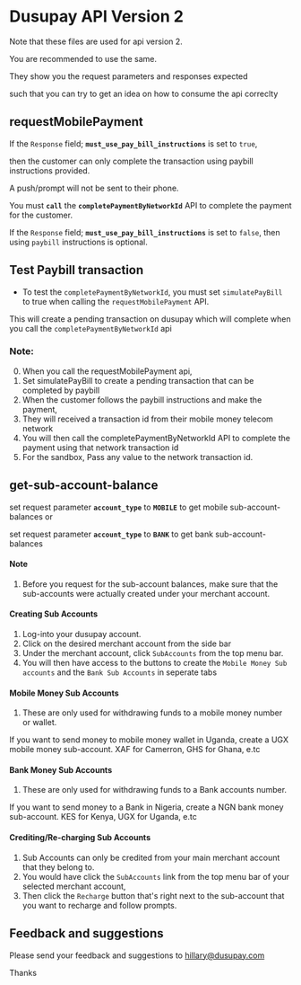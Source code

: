 # Dusupay API Version 2
Note that these files are used for api version 2. 

You are recommended to use the same.

They show you the request parameters and responses expected 

such that you can try to get an idea on how to consume the api correclty


## requestMobilePayment
If the `Response` field; **`must_use_pay_bill_instructions`** is set to `true`, 

then the customer can only complete the transaction using paybill instructions provided. 

A push/prompt will not be sent to their phone.

You must **`call`** the **`completePaymentByNetworkId`** API to complete the payment for the customer.



If the `Response` field; **`must_use_pay_bill_instructions`** is set to `false`, then using `paybill` instructions is optional.


## Test Paybill transaction
- To test the `completePaymentByNetworkId`, you must set `simulatePayBill` to true when calling the `requestMobilePayment` API.

This will create a pending transaction on dusupay which will complete when you call the `completePaymentByNetworkId` api

### Note:
0. When you call the requestMobilePayment api, 
1. Set simulatePayBill to create a pending transaction that can be completed by paybill
2. When the customer follows the paybill instructions and make the payment, 
3. They will received a transaction id from their mobile money telecom network
4. You will then call the completePaymentByNetworkId API to complete the payment using that network transaction id
5. For the sandbox, Pass any value to the network transaction id.



## get-sub-account-balance
set request parameter **`account_type`** to **`MOBILE`** to get mobile sub-account-balances or

set request parameter **`account_type`** to **`BANK`** to get bank sub-account-balances

#### Note
1. Before you request for the sub-account balances, make sure that the sub-accounts were actually created under your merchant account.

#### Creating Sub Accounts
1. Log-into your dusupay account.
2. Click on the desired merchant account from the side bar
3. Under the merchant account, click `SubAccounts` from the top menu bar.
3. You will then have access to the buttons to create the `Mobile Money Sub accounts` and the `Bank Sub Accounts` in seperate tabs

#### Mobile Money Sub Accounts
1. These are only used for withdrawing funds to a mobile money number or wallet.

If you want to send money to mobile money wallet in Uganda, create a UGX mobile money sub-account. XAF for Camerron, GHS for Ghana, e.tc

#### Bank Money Sub Accounts
1. These are only used for withdrawing funds to a Bank accounts number.

If you want to send money to a Bank in Nigeria, create a NGN bank money sub-account. KES for Kenya, UGX for Uganda, e.tc

#### Crediting/Re-charging Sub Accounts
1. Sub Accounts can only be credited from your main merchant account that they belong to.
2. You would have click the `SubAccounts` link from the top menu bar of your selected merchant account,
3. Then click the `Recharge` button that's right next to the sub-account that you want to recharge and follow prompts.


## Feedback and suggestions
Please send your feedback and suggestions to hillary@dusupay.com

Thanks
